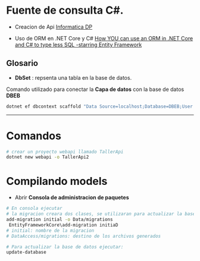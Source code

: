# Fuente de consulta C#.
- Creacion de Api [Informatica DP](https://www.youtube.com/watch?v=Gua0O0Q7I58)

- Uso de ORM en .NET Core y C#
[How YOU can use an ORM in .NET Core and C# to type less SQL -starring Entity Framework](https://softchris.github.io/pages/dotnet-orm.html#create-the-database)


## Glosario
- **DbSet** : repsenta una tabla en la base de datos.


Comando utilizado para conectar la **Capa de datos** con la base de datos **DBEB**
```bash
dotnet ef dbcontext scaffold "Data Source=localhost;Database=DBEB;User ID=sa;Password=yourStrong#Password;Connect Timeout=30;Encrypt=True;Trust Server Certificate=True;Application Intent=ReadWrite;Multi Subnet Failover=False" Microsoft.EntityFrameworkCore.SqlServer --context-dir .\Data --output-dir .\Data\Models
```

---
# Comandos 
```bash
# crear un proyecto webapi llamado TallerApi
dotnet new webapi -o TallerApi2
```

# Compilando models

- Abrir **Consola de administracion de paquetes**
```bash
# En consola ejecutar 
# la migracion creara dos clases, se utilizaran para actualizar la base de datos con las modificaciones realizadas 
add-migration initial -o Data/migrations
 EntityFrameworkCore\add-migration initiaD
# initial: nombre de la migracion
# DataAccess/migrations: destino de los archivos generados

# Para actualizar la base de datos ejecutar:
update-database
```


